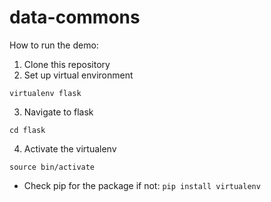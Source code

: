 # data-commons

How to run the demo:

1. Clone this repository
2. Set up virtual environment
```
virtualenv flask
```
3. Navigate to flask
```
cd flask
```
4. Activate the virtualenv

``` source bin/activate ```

* Check pip for the package if not:
  ``` pip install virtualenv ```

